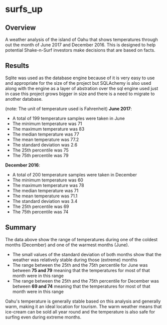 # surfs_up
## Overview

A weather analysis of the island of Oahu that shows temperatures through out the month of June 2017 and December 2016. This is designed to help potential Shake-n-Surf investors make decisions that are based on facts.
## Results
Sqlite was used as the database engine because of it is very easy to use and appropriate for the size of the project but SQLAchemy is also used along with the engine as a layer of abstration over the sql engine used just in case this project grows bigger in size and there is a need to migrate to another database.

(note: The unit of temperature used is Fahrenheit)
**June 2017**:
- A total of 199 temperature samples were taken in June
- The minimum temperature was 71
- The maximum temperature was 83
- The median temperature was 77 
- The mean temperature was 77.2
- The standard deviation was 2.6
- The 25th percentile was 75
- The 75th percentile was 79

**December 2016**:
- A total of 200 temperature samples were taken in December
- The minimum temperature was 60 
- The maximum temperature was 78 
- The median temperature was 71 
- The mean temperature was 71.1
- The standard deviation was 3.4
- The 25th percentile was 69
- The 75th percentile  was 74

## Summary
The data above show the range of temperatures during one of the coldest months (December) and one of the warmest months (June). 
- The small values of the standard deviation of both  months show that the weather was relatively stable during those (extreme) months
- The range between the 25th and the 75th percentile for June was between **75 and 79** meaning that the temperatures for most of that month were in this range
- The range between the 25th and the 75th percentile for December was between **69 and 74** meaning that the temperatures for most of that month were in this range

Oahu's temperature is generally stable based on this analysis and generally warm, making it an ideal location for tourism. The warm weather means that ice-cream can be sold all year round and the temperature is also safe for surfing even during extreme months.